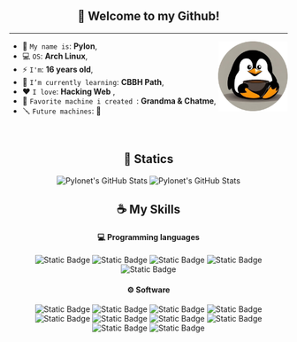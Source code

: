 
<h2 align="center">👋 Welcome to my Github!</h2>

<hr/>

<img align='right' src='images/avatar.png' width='25%'>  



* 🐧 `My name is`: **Pylon**,
* 💻 `OS`: **Arch Linux**,
* ⚡ `I'm`: **16 years old**,
* 🔖 `I’m currently learning`: **CBBH Path**,
* ❤️ `I love`: **Hacking Web**  ,
* 📌 `Favorite machine i created `: **Grandma & Chatme**,
* 🪛 `Future machines`: **🤫**

<br/>

<h2 align="center">🚀 Statics</h2>

<p align="center">
<img height="50%" width="auto" src="https://github-readme-stats.vercel.app/api/top-langs/?username=Pylonet&theme=gruvbox&show_icons=true&hide_border=true&layout=compact" alt="Pylonet's GitHub Stats" />
<img height="50%" width="auto" src="https://github-readme-stats.vercel.app/api?username=Pylonet&theme=gruvbox" alt="Pylonet's GitHub Stats" />
</p>

<h2 align="center">☕ My Skills</h2>

<h4 align="center">💻 Programming languages</h4>

<p align="center">
<img alt="Static Badge" src="https://img.shields.io/badge/Bash-Bash?logo=gnubash&logoColor=white&color=black">
<img alt="Static Badge" src="https://img.shields.io/badge/HTML-HTML?logo=html5&logoColor=white&color=%23E34F26">
<img alt="Static Badge" src="https://img.shields.io/badge/Markdown-Markdown?logo=markdown&logoColor=white&color=black">
<img alt="Static Badge" src="https://img.shields.io/badge/CSS-CSS?logo=css3&logoColor=white&color=%231572B6">
<img alt="Static Badge" src="https://img.shields.io/badge/PHP-PHP?logo=php&logoColor=white&color=%23777BB4">
</p>

<h4 align="center">⚙ Software</h4>

<p align="center">
<img alt="Static Badge" src="https://img.shields.io/badge/MySQL-MySQL?logo=mysql&logoColor=white&color=%234479A1">
<img alt="Static Badge" src="https://img.shields.io/badge/Apache-Apache?logo=apache&logoColor=white&color=%23D22128">
<img alt="Static Badge" src="https://img.shields.io/badge/Nginx-Nginx?logo=nginx&logoColor=white&color=%23009639">
<img alt="Static Badge" src="https://img.shields.io/badge/Ubuntu-Ubuntu?logo=ubuntu&logoColor=white&color=%23E95420">
<img alt="Static Badge" src="https://img.shields.io/badge/WordPress-WordPress?logo=wordpress&color=%2321759B">
<img alt="Static Badge" src="https://img.shields.io/badge/Tmux-Tmux?logo=tmux&logoColor=white&color=%231BB91F">
<img alt="Static Badge" src="https://img.shields.io/badge/Virtualbox-Virtualbox?logo=virtualbox&logoColor=white&color=%23183A61">
<img alt="Static Badge" src="https://img.shields.io/badge/VMware-VMware?logo=vmware&logoColor=white&color=%23607078">
<img alt="Static Badge" src="https://img.shields.io/badge/BurpSuite-BurpSuite?logo=burpsuite&logoColor=white&color=%23FF6633">
<img alt="Static Badge" src="https://img.shields.io/badge/Docker-Docker?logo=docker&logoColor=white&color=%232496ED">
</p>

